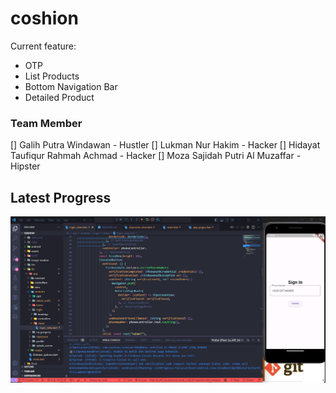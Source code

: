 # coshion

Current feature:
- OTP
- List Products
- Bottom Navigation Bar
- Detailed Product

### Team Member
[] Galih Putra Windawan             - Hustler
[] Lukman Nur Hakim                 - Hacker
[] Hidayat Taufiqur Rahmah Achmad   - Hacker
[] Moza Sajidah Putri Al Muzaffar   - Hipster

## Latest Progress
![alt text](https://github.com/LukmanNH/coshion/blob/FE-Coshion/image-readme/pengerjaan%20terakhir%20-%20hackfest%20-%20submission%20stage%202.png?raw=true)
